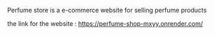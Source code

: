 Perfume store is a e-commerce website for selling perfume products

the link for the website :
   https://perfume-shop-mxyy.onrender.com/
